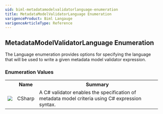 ```yaml
---
uid: biml-metadatamodelvalidatorlanguage-enumeration
title: MetadataModelValidatorLanguage Enumeration
varigenceProduct: Biml Langauge
varigenceArticleType: Reference
---
```


## MetadataModelValidatorLanguage Enumeration<div class="LanguageSummary"><div class ="SummaryItem">The Language enumeration provides options for specifying the language that will be used to write a given metadata model validator expression.</div></div><div class="EnumValueGroup">### Enumeration Values<table id="EnumValue" class="MemberList"><tbody><tr><th class="MemberTypeIconColumnHeader">&nbsp;</th><th class="MemberNameColumnHeader">Name</th><th class="MemberSummaryColumnHeader">Summary</th></tr><tr class="cd0"><td align="center" class="MemberTypeIcon"><img src="enumValue.png"></img></td><td class="MemberName">CSharp</td><td class="MemberSummary"><div class ="SummaryItem">A C# validator enables the specification of metadata model criteria using C# expression syntax.</div></td></tr></tbody></table></div>
